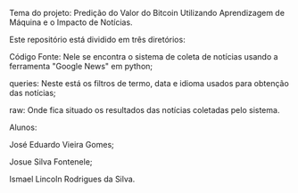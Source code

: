 Tema do projeto: Predição do Valor do Bitcoin Utilizando Aprendizagem de Máquina e o Impacto de Notícias.


Este repositório está dividido em três diretórios:

Código Fonte: Nele se encontra o sistema de coleta de notícias usando a ferramenta "Google News" em python;

queries: Neste está os filtros de termo, data e idioma usados para obtenção das notícias;

raw: Onde fica situado os resultados das notícias coletadas pelo sistema.


Alunos:

José Eduardo Vieira Gomes;

Josue Silva Fontenele;

Ismael Lincoln Rodrigues da Silva.
